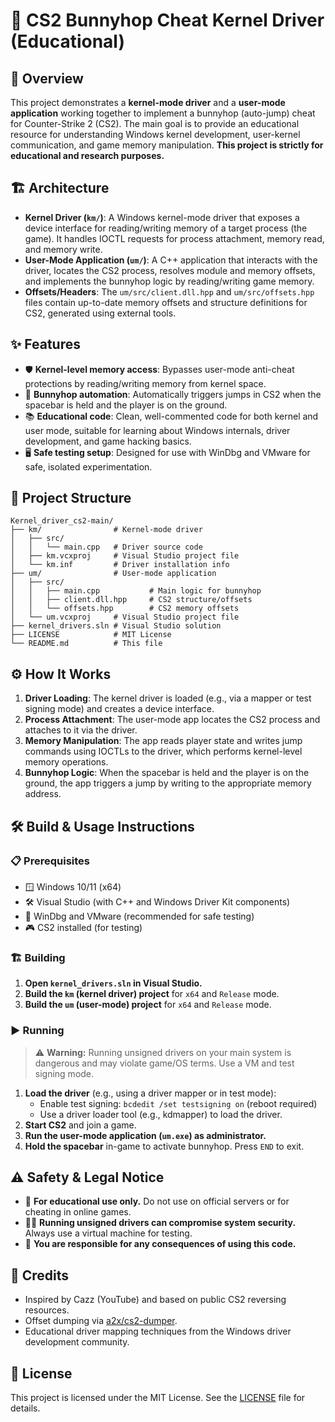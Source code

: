 # 🚀 CS2 Bunnyhop Cheat Kernel Driver (Educational)

## 📝 Overview
This project demonstrates a **kernel-mode driver** and a **user-mode application** working together to implement a bunnyhop (auto-jump) cheat for Counter-Strike 2 (CS2). The main goal is to provide an educational resource for understanding Windows kernel development, user-kernel communication, and game memory manipulation. **This project is strictly for educational and research purposes.**

## 🏗️ Architecture
- **Kernel Driver (`km/`)**: A Windows kernel-mode driver that exposes a device interface for reading/writing memory of a target process (the game). It handles IOCTL requests for process attachment, memory read, and memory write.
- **User-Mode Application (`um/`)**: A C++ application that interacts with the driver, locates the CS2 process, resolves module and memory offsets, and implements the bunnyhop logic by reading/writing game memory.
- **Offsets/Headers**: The `um/src/client.dll.hpp` and `um/src/offsets.hpp` files contain up-to-date memory offsets and structure definitions for CS2, generated using external tools.

## ✨ Features
- 🛡️ **Kernel-level memory access**: Bypasses user-mode anti-cheat protections by reading/writing memory from kernel space.
- 🐇 **Bunnyhop automation**: Automatically triggers jumps in CS2 when the spacebar is held and the player is on the ground.
- 📚 **Educational code**: Clean, well-commented code for both kernel and user mode, suitable for learning about Windows internals, driver development, and game hacking basics.
- 🖥️ **Safe testing setup**: Designed for use with WinDbg and VMware for safe, isolated experimentation.

## 📁 Project Structure
```
Kernel_driver_cs2-main/
├── km/                # Kernel-mode driver
│   ├── src/
│   │   └── main.cpp   # Driver source code
│   ├── km.vcxproj     # Visual Studio project file
│   └── km.inf         # Driver installation info
├── um/                # User-mode application
│   ├── src/
│   │   ├── main.cpp           # Main logic for bunnyhop
│   │   ├── client.dll.hpp     # CS2 structure/offsets
│   │   └── offsets.hpp        # CS2 memory offsets
│   └── um.vcxproj     # Visual Studio project file
├── kernel_drivers.sln # Visual Studio solution
├── LICENSE            # MIT License
└── README.md          # This file
```

## ⚙️ How It Works
1. **Driver Loading**: The kernel driver is loaded (e.g., via a mapper or test signing mode) and creates a device interface.
2. **Process Attachment**: The user-mode app locates the CS2 process and attaches to it via the driver.
3. **Memory Manipulation**: The app reads player state and writes jump commands using IOCTLs to the driver, which performs kernel-level memory operations.
4. **Bunnyhop Logic**: When the spacebar is held and the player is on the ground, the app triggers a jump by writing to the appropriate memory address.

## 🛠️ Build & Usage Instructions
### 📋 Prerequisites
- 🪟 Windows 10/11 (x64)
- 🛠️ Visual Studio (with C++ and Windows Driver Kit components)
- 🐞 WinDbg and VMware (recommended for safe testing)
- 🎮 CS2 installed (for testing)

### 🏗️ Building
1. **Open `kernel_drivers.sln` in Visual Studio.**
2. **Build the `km` (kernel driver) project** for `x64` and `Release` mode.
3. **Build the `um` (user-mode) project** for `x64` and `Release` mode.

### ▶️ Running
> ⚠️ **Warning:** Running unsigned drivers on your main system is dangerous and may violate game/OS terms. Use a VM and test signing mode.

1. **Load the driver** (e.g., using a driver mapper or in test mode):
   - Enable test signing: `bcdedit /set testsigning on` (reboot required)
   - Use a driver loader tool (e.g., kdmapper) to load the driver.
2. **Start CS2** and join a game.
3. **Run the user-mode application (`um.exe`) as administrator.**
4. **Hold the spacebar** in-game to activate bunnyhop. Press `END` to exit.

## ⚠️ Safety & Legal Notice
- 🚫 **For educational use only.** Do not use on official servers or for cheating in online games.
- 🧑‍💻 **Running unsigned drivers can compromise system security.** Always use a virtual machine for testing.
- 📝 **You are responsible for any consequences of using this code.**

## 🙏 Credits
- Inspired by Cazz (YouTube) and based on public CS2 reversing resources.
- Offset dumping via [a2x/cs2-dumper](https://github.com/a2x/cs2-dumper).
- Educational driver mapping techniques from the Windows driver development community.

## 📄 License
This project is licensed under the MIT License. See the [LICENSE](LICENSE) file for details.
